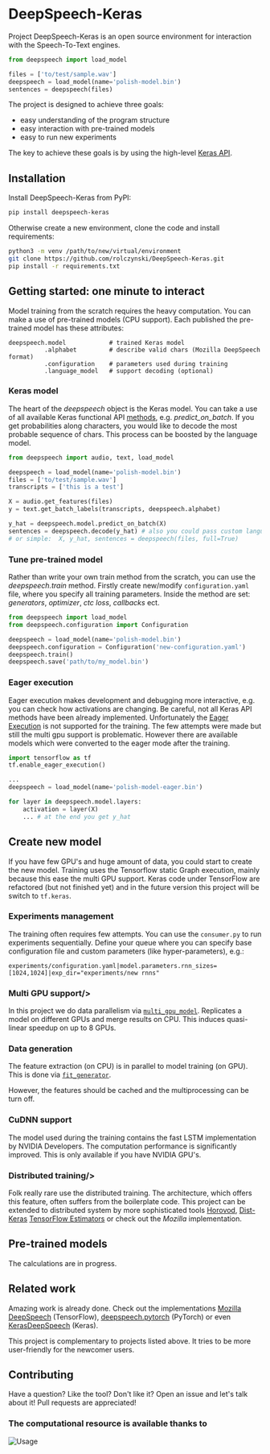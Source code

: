# DeepSpeech-Keras 

Project DeepSpeech-Keras is an open source environment for interaction with 
the Speech-To-Text engines. 

```python
from deepspeech import load_model

files = ['to/test/sample.wav']
deepspeech = load_model(name='polish-model.bin')
sentences = deepspeech(files)
```

The project is designed to achieve three goals:
- easy understanding of the program structure
- easy interaction with pre-trained models
- easy to run new experiments

The key to achieve these goals is by using the high-level [Keras API](https://github.com/keras-team/keras). 


## Installation
Install DeepSpeech-Keras from PyPI:
```bash
pip install deepspeech-keras
```

Otherwise create a new environment, clone the code and install requirements:
```bash
python3 -m venv /path/to/new/virtual/environment
git clone https://github.com/rolczynski/DeepSpeech-Keras.git
pip install -r requirements.txt
```


## Getting started: one minute to interact

Model training from the scratch requires the heavy computation. You can make a use 
of pre-trained models (CPU support). Each published the pre-trained model has these attributes:

```
deepspeech.model            # trained Keras model
          .alphabet         # describe valid chars (Mozilla DeepSpeech format)
          .configuration    # parameters used during training 
          .language_model   # support decoding (optional)
```

### Keras model
The heart of the  _deepspeech_ object is the Keras model. You can take a use of all
available Keras functional API [methods](https://keras.io/models/model/#methods), 
e.g. _predict_on_batch_. If you get probabilities along characters, you would 
like to decode the most probable sequence of chars. This process can be boosted
by the language model.

```python
from deepspeech import audio, text, load_model

deepspeech = load_model(name='polish-model.bin')
files = ['to/test/sample.wav']
transcripts = ['this is a test']

X = audio.get_features(files)
y = text.get_batch_labels(transcripts, deepspeech.alphabet)

y_hat = deepspeech.model.predict_on_batch(X)
sentences = deepspeech.decode(y_hat) # also you could pass custom language model
# or simple:  X, y_hat, sentences = deepspeech(files, full=True)
```

### Tune pre-trained model
Rather than write your own train method from the scratch, you can use the _deepspeech.train_ method.
Firstly create new/modify `configuration.yaml` file, where you specify all training 
parameters. Inside the method are set: _generators_, _optimizer_, _ctc loss_, _callbacks_ ect.

```python
from deepspeech import load_model
from deepspeech.configuration import Configuration

deepspeech = load_model(name='polish-model.bin')
deepspeech.configuration = Configuration('new-configuration.yaml')
deepspeech.train()
deepspeech.save('path/to/my_model.bin')
```

### Eager execution
Eager execution makes development and debugging more interactive, e.g. you can check how 
activations are changing. Be careful, not all Keras API methods have been already implemented.
Unfortunately the [Eager Execution](https://www.tensorflow.org/guide/eager) is not supported for the training. 
The few attempts were made but still the multi gpu support is problematic. 
However there are available models which were converted to the eager mode after the training. 

```python
import tensorflow as tf
tf.enable_eager_execution()

...
deepspeech = load_model(name='polish-model-eager.bin')

for layer in deepspeech.model.layers:
    activation = layer(X)
    ... # at the end you get y_hat
```


## Create new model
If you have few GPU's and huge amount of data, you could start to create the new model.
Training uses the Tensorflow static Graph execution, mainly because this ease the multi 
GPU support. Keras code under TensorFlow are refactored (but not finished yet) 
and in the future version this project will be switch to  `tf.keras`.

### Experiments management
The training often requires few attempts. You can use the `consumer.py` to run experiments 
sequentially. Define your queue where you can specify base configuration file and custom
parameters (like hyper-parameters), e.g.:
```
experiments/configuration.yaml|model.parameters.rnn_sizes=[1024,1024]|exp_dir="experiments/new rnns"
```

### Multi GPU support/>
In this project we do data parallelism via [`multi_gpu_model`](https://keras.io/utils/#multi_gpu_model).
Replicates a model on different GPUs and merge results on CPU. This induces 
quasi-linear speedup on up to 8 GPUs. 


### Data generation
The feature extraction (on CPU) is in parallel to model training (on GPU). This 
is done via [`fit_generator`](https://keras.io/utils/#fit_generator).

However, the features should be cached and the multiprocessing can be turn off.


### CuDNN support
The model used during the training contains the fast LSTM implementation by 
NVIDIA Developers. The computation performance is significantly improved. 
This is only available if you have NVIDIA GPU's.


### Distributed training/>
Folk really rare use the distributed training. The architecture, which offers 
this feature, often suffers from the boilerplate code. This project 
can be extended to distributed system by more sophisticated tools 
[Horovod](https://github.com/uber/horovod), 
[Dist-Keras](https://github.com/cerndb/dist-keras)
[TensorFlow Estimators](https://www.tensorflow.org/api_docs/python/tf/keras/estimator/model_to_estimator) 
or check out the _Mozilla_ implementation.


## Pre-trained models
The calculations are in progress.


## Related work
Amazing work is already done. Check out the implementations 
[Mozilla DeepSpeech](https://github.com/mozilla/DeepSpeech) (TensorFlow), 
[deepspeech.pytorch](https://github.com/SeanNaren/deepspeech.pytorch) (PyTorch) or 
even [KerasDeepSpeech](https://github.com/robmsmt/KerasDeepSpeech) (Keras). 

This project is complementary to projects listed above. It tries to be more
user-friendly for the newcomer users. 


## Contributing
Have a question? Like the tool? Don't like it? Open an issue and let's talk 
about it! Pull requests are appreciated!


### The computational resource is available thanks to
![Usage](http://www.indopolishedu.com/wp-content/uploads/2018/03/polish.png)
